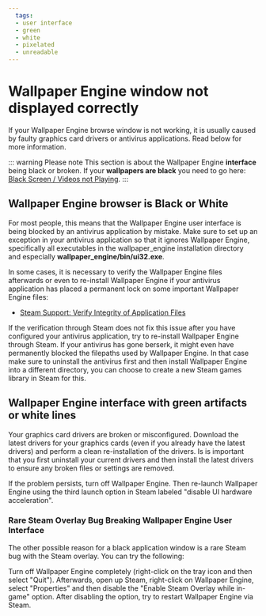 ```yaml
---
  tags:
  - user interface
  - green
  - white
  - pixelated
  - unreadable
---
```


# Wallpaper Engine window not displayed correctly

If your Wallpaper Engine browse window is not working, it is usually caused by faulty graphics card drivers or antivirus applications. Read below for more information.

::: warning Please note
This section is about the Wallpaper Engine **interface** being black or broken. If your **wallpapers are black** you need to go here: [Black Screen / Videos not Playing](/noshow/notplaying.html).
:::

## Wallpaper Engine browser is Black or White

For most people, this means that the Wallpaper Engine user interface is being blocked by an antivirus application by mistake. Make sure to set up an exception in your antivirus application so that it ignores Wallpaper Engine, specifically all executables in the wallpaper_engine installation directory and especially **wallpaper_engine/bin/ui32.exe**.

In some cases, it is necessary to verify the Wallpaper Engine files afterwards or even to re-install Wallpaper Engine if your antivirus application has placed a permanent lock on some important Wallpaper Engine files:

* [Steam Support: Verify Integrity of Application Files](https://support.steampowered.com/kb_article.php?ref=2037-QEUH-3335)

If the verification through Steam does not fix this issue after you have configured your antivirus application, try to re-install Wallpaper Engine through Steam. If your antivirus has gone berserk, it might even have permanently blocked the filepaths used by Wallpaper Engine. In that case make sure to uninstall the antivirus first and then install Wallpaper Engine into a different directory, you can choose to create a new Steam games library in Steam for this.

## Wallpaper Engine interface with green artifacts or white lines

Your graphics card drivers are broken or misconfigured. Download the latest drivers for your graphics cards (even if you already have the latest drivers) and perform a clean re-installation of the drivers. Is is important that you first uninstall your current drivers and then install the latest drivers to ensure any broken files or settings are removed.

If the problem persists, turn off Wallpaper Engine. Then re-launch Wallpaper Engine using the third launch option in Steam labeled "disable UI hardware acceleration".

### Rare Steam Overlay Bug Breaking Wallpaper Engine User Interface

The other possible reason for a black application window is a rare Steam bug with the Steam overlay. You can try the following:

Turn off Wallpaper Engine completely (right-click on the tray icon and then select "Quit"). Afterwards, open up Steam, right-click on Wallpaper Engine, select "Properties" and then disable the "Enable Steam Overlay while in-game" option. After disabling the option, try to restart Wallpaper Engine via Steam. 